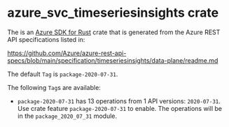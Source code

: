 # azure_svc_timeseriesinsights crate

The is an [Azure SDK for Rust](https://github.com/Azure/azure-sdk-for-rust) crate that is generated from the Azure REST API specifications listed in:

https://github.com/Azure/azure-rest-api-specs/blob/main/specification/timeseriesinsights/data-plane/readme.md

The default `Tag` is `package-2020-07-31`.

The following `Tag`s are available:

- `package-2020-07-31` has 13 operations from 1 API versions: `2020-07-31`. Use crate feature `package-2020-07-31` to enable. The operations will be in the `package_2020_07_31` module.